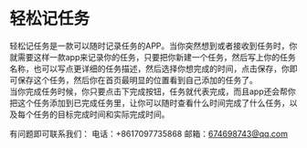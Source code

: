 # 轻松记任务
   轻松记任务是一款可以随时记录任务的APP。当你突然想到或者接收到任务时，你就需要这样一款app来记录你的任务，只要把你新建一个任务，然后写上你的任务名称，也可以写点更详细的任务描述，然后选择你想完成的时间，点击保存，你即可保存这个任务，然后你在首页最明显的位置看到自己添加的任务了。  
   当你完成任务时候，你只要点击下完成按钮，任务就代表完成，而且app还会帮你把这个任务添加到已完成任务里，让你可以随时查看什么时间完成了什么任务，以及每个任务的目标完成时间和实际完成时间。 
    
   有问题即可联系我们： 电话：+8617097735868 邮箱：674698743@qq.com
